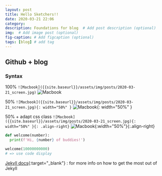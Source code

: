 ```yaml
---
layout: post
title: Hello Sketchers!!
date: 2020-03-21 22:06
category:
description: Foundations for blog  # Add post description (optional)
img:  # Add image post (optional)
fig-caption: # Add figcaption (optional)
tags: [blog] # add tag
---
```


## Github + blog

### Syntax
100%  `![Macbook]({{site.baseurl}}/assets/img/posts/2020-03-21_screen.jpg)`
![Macbook]({{site.baseurl}}/assets/img/posts/2020-03-21_screen.jpg)

50% `![Macbook]({{site.baseurl}}/assets/img/posts/2020-03-21_screen.jpg){: width="50%" }`
![Macbook]({{site.baseurl}}/assets/img/posts/2020-03-21_screen.jpg){: width="50%" }

50% + adapt css class `![Macbook]({{site.baseurl}}/assets/img/posts/2020-03-21_screen.jpg){: width="50%" }{: .align-right}`
![Macbook]({{site.baseurl}}/assets/img/posts/2020-03-21_screen.jpg){:width="50%"}{:.align-right}

```python
def welcome(number):
  print(f'Hi, {number} of buddies!')

welcome(10000000000)
# => use code display
```

[Jekyll docs][jekyll-docs]{:target="_blank"} : for more info on how to get the most out of Jekyll

[jekyll-docs]: https://jekyllrb.com/docs/home

